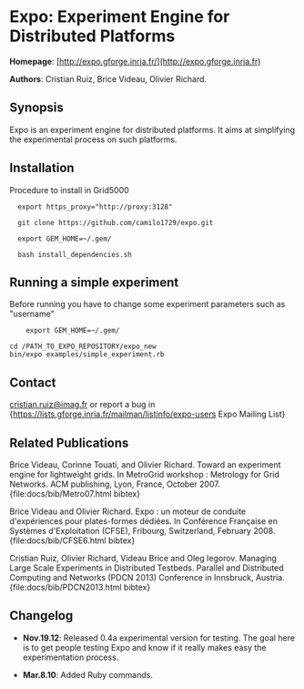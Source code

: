 Expo: Experiment Engine for Distributed Platforms
=================================================

**Homepage**: [http://expo.gforge.inria.fr/](http://expo.gforge.inria.fr)
 
**Authors**:   Cristian Ruiz, Brice Videau, Olivier Richard.

 

Synopsis
--------

Expo is an experiment engine for distributed platforms. It aims at simplifying the experimental process on such platforms.


Installation
------------

Procedure to install in Grid5000

	  export https_proxy="http://proxy:3128"

	  git clone https://github.com/camilo1729/expo.git
        
	  export GEM_HOME=~/.gem/ 

	  bash install_dependencies.sh


Running a simple experiment
---------------------------

Before running you have to change some experiment parameters such as "username"

        export GEM_HOME=~/.gem/

	cd /PATH_TO_EXPO_REPOSITORY/expo_new
	bin/expo examples/simple_experiment.rb

 

## Contact

cristian.ruiz@imag.fr or report a bug in {https://lists.gforge.inria.fr/mailman/listinfo/expo-users Expo Mailing List}

<a name="publications"></a>


## Related Publications

Brice Videau, Corinne Touati, and Olivier Richard. 
Toward an experiment engine for lightweight grids. In MetroGrid workshop : Metrology for Grid Networks. ACM publishing, Lyon, France, October 2007.
{file:docs/bib/Metro07.html bibtex}

Brice Videau and Olivier Richard. Expo : un moteur de conduite d'expériences pour plates-formes dédiées. In Conférence Française en Systèmes d'Exploitation (CFSE), Fribourg, Switzerland, February 2008. 
{file:docs/bib/CFSE6.html bibtex}

Cristian Ruiz, Olivier Richard, Videau Brice and Oleg Iegorov.
Managing Large Scale Experiments in Distributed Testbeds. Parallel and Distributed Computing and Networks (PDCN 2013) Conference in Innsbruck, Austria.
{file:docs/bib/PDCN2013.html bibtex}

## Changelog

- **Nov.19.12**: Released 0.4a experimental version for testing. The goal here is to get people testing Expo and know if it really makes easy the experimentation process.

- **Mar.8.10**: Added Ruby commands.	  




